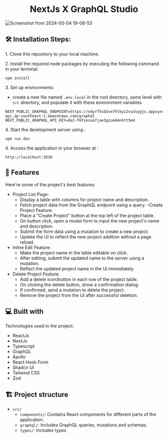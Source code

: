 <h1 align="center" id="title">NextJs X GraphQL Studio</h1>

![Screenshot from 2024-05-04 19-08-53](https://github.com/thantheinthwin/next-graphql-studio/assets/69258587/83ce9c08-318f-4b1d-adb4-5c407a41adc1)

<h2>🛠️ Installation Steps:</h2>

<p>1. Clone this repository to your local machine.</p>

<p>2. Install the required node packages by executing the following command in your terminal:</p>

```
npm install
```

<p>3. Set up environments:</p>

- create a new file named ```.env.local``` in the root directory, same level with ```src``` directory, and populate it with these environment variables

```
NEXT_PUBLIC_GRAPHQL_ENDPOINT=https://odyrf5sb5ve7hlbyi2vu3uygju.appsync-api.ap-southeast-1.amazonaws.com/graphql
NEXT_PUBLIC_GRAPHQL_API_KEY=da2-fmfzezuo7jae3gzue64nhtt5m4
```

<p>4. Start the development server using :</p>  

```
npm run dev
```

<p>4. Access the application in your browser at :</p>  

```
http://localhost:3030
```
<h2>🧐 Features</h2>

Here're some of the project's best features:

- Project List Page:
  - Display a table with columns for project name and description.
  - Fetch project data from the GraphQL endpoint using a query.
-Create Project Feature:
  - Place a "Create Project" button at the top left of the project table.
  - On button click, open a modal form to input the new project's name and description.
  - Submit the form data using a mutation to create a new project.
  - Update the UI to reflect the new project addition without a page reload.
- Inline Edit Feature:
  - Make the project name in the table editable on click.
  - After editing, submit the updated name to the server using a mutation.
  - Reflect the updated project name in the UI immediately.
- Delete Project Feature:
  - Add a delete icon/button in each row of the project table.
  - On clicking the delete button, show a confirmation dialog.
  - If confirmed, send a mutation to delete the project.
  - Remove the project from the UI after successful deletion.
  
<h2>💻 Built with</h2>

Technologies used in the project:

*   ReactJs
*   NextJs
*   Typescript
*   GraphQL
*   Apollo
*   React Hook Form
*   Shadcn UI
*   Tailwind CSS
*   Zod

<h2>🏗️ Project structure</h2>

- ```src/```
  - ```components/```: Contains React components for different parts of the application.
  - ```graphql/```: Includes GraphQL queries, mutations and schemas.
  - ```types/```: Includes types
